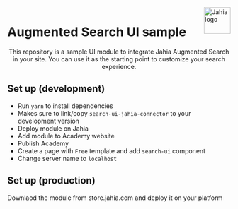 <a href="https://www.jahia.com/">
    <img src="https://www.jahia.com/modules/jahiacom-templates/images/jahia-3x.png" alt="Jahia logo" title="Jahia" align="right" height="60" />
</a>

Augmented Search UI sample
==========================

<p align="center">This repository is a sample UI module to integrate Jahia Augmented Search in your site. You can use it as the starting point to customize your search experience.</p>

## Set up (development)

* Run `yarn` to install dependencies
* Makes sure to link/copy `search-ui-jahia-connector` to your development version
* Deploy module on Jahia
* Add module to Academy website
* Publish Academy
* Create a page with `Free` template and add `search-ui` component
* Change server name to `localhost`   

## Set up (production)

Downlaod the module from store.jahia.com and deploy it on your platform
